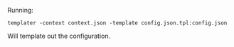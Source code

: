 Running:

```
templater -context context.json -template config.json.tpl:config.json
```

Will template out the configuration.
